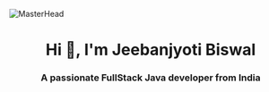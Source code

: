 ![MasterHead](https://i.redd.it/bpxxqqvps4h91.gif)
<h1 align="center">Hi 👋, I'm Jeebanjyoti Biswal</h1>
<h3 align="center">A passionate FullStack Java developer from India</h3>
